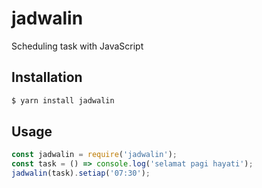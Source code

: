 # jadwalin
Scheduling task with JavaScript

## Installation
```bash
$ yarn install jadwalin
```

## Usage

```javascript
const jadwalin = require('jadwalin');
const task = () => console.log('selamat pagi hayati');
jadwalin(task).setiap('07:30');
```
